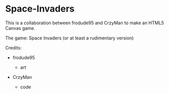 Space-Invaders
=====================

This is a collaboration between frodude95 and CrzyMan to make an HTML5 Canvas game.

The game: Space Invaders (or at least a rudimentary version)

Credits:
- frodude95
    - art

- CrzyMan
    - code